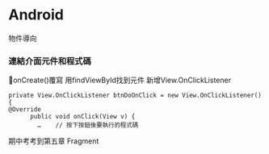 # Android

物件導向
### 連結介面元件和程式碼
onCreate()覆寫
用findViewById找到元件
新增View.OnClickListener
```
private View.OnClickListener btnDoOnClick = new View.OnClickListener() {
@Override
	  public void onClick(View v) {
		…    // 按下按鈕後要執行的程式碼
```

期中考考到第五章 Fragment